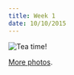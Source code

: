 ```yaml
---
title: Week 1
date: 10/10/2015
---
```


![Tea time!](https://lh3.googleusercontent.com/lQUjHjTfNd-DQmw6D3IjayYUdh8fq0oagT8xTgb-ixvK8kJj_STK2wIcvtDamLoJJP5V_69vNjPEmXZz13qHCckWGRJHBDO6XLS2Zu56Xv5rA3PYeeRYlzdItst7vZlpgQE5aA5RA61AAkUmKuSpTgVj-iw9q_LSvX9ApbFxcCTVRX6JNd4SicU7p9usC3lNxq21wYByXRIgqpSVhz0rIVsyp5A5aUh0gtATNUm9E2quAeiYHqQ96lNteo7Mfv0aJr-VXYDyDxazPYotZrlvika5enUycljhhXh1nwdbBsmTYI12Cg_qAT0UYfcU9gwatRA-t0HCOYTSSxkXdxRysbcbPTCT1im7PWy5a6XcZmv3dzMa7morfpmmhiPUX_Gg2S3HCXxINY49USaf8C1T6im9mYevZOwhcGd3cHWK2IJTRzRtJ-UqHqxTk8N0M7Y_UiWnprZRoIfBnkwTAambUGveFnFd4tPvKuQr6MQVIPc1AnD8qXQN3_tnKXhlpxAMGSzww_ZSJHrPk7Dky1w80jTFWRVq4zdOY8a0vsnGTv7I=w624-h618-no)

[More photos](https://plus.google.com/photos/109995794392976695103/albums/6208981392539729601).

